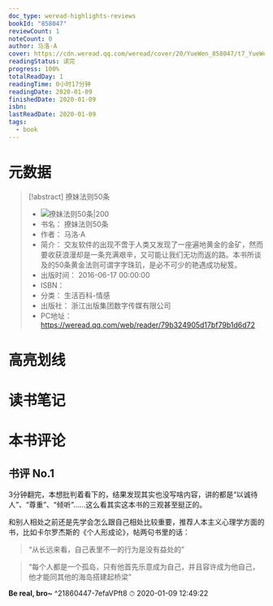 ```yaml
---
doc_type: weread-highlights-reviews
bookId: "858047"
reviewCount: 1
noteCount: 0
author: 马洛·A
cover: https://cdn.weread.qq.com/weread/cover/20/YueWen_858047/t7_YueWen_858047.jpg
readingStatus: 读完
progress: 100%
totalReadDay: 1
readingTime: 0小时17分钟
readingDate: 2020-01-09
finishedDate: 2020-01-09
isbn: 
lastReadDate: 2020-01-09
tags:
  - book
---
```

# 元数据
> [!abstract] 撩妹法则50条
> - ![ 撩妹法则50条|200](https://cdn.weread.qq.com/weread/cover/20/YueWen_858047/t7_YueWen_858047.jpg)
> - 书名： 撩妹法则50条
> - 作者： 马洛·A
> - 简介： 交友软件的出现不啻于人类又发现了一座遍地黄金的金矿，然而要收获浪漫却是一条充满艰辛，又可能让我们无功而返的路。本书所谈及的50条黄金法则可谓字字珠玑，是必不可少的艳遇成功秘笈。
> - 出版时间： 2016-06-17 00:00:00
> - ISBN： 
> - 分类： 生活百科-情感
> - 出版社： 浙江出版集团数字传媒有限公司
> - PC地址：https://weread.qq.com/web/reader/79b324905d17bf79b1d6d72

# 高亮划线

# 读书笔记

# 本书评论

## 书评 No.1 
3分钟翻完，本想批判着看下的，结果发现其实也没写啥内容，讲的都是“以诚待人”、“尊重”、“倾听”……这么看其实这本书的三观甚至挺正的。

和别人相处之前还是先学会怎么跟自己相处比较重要，推荐人本主义心理学方面的书，比如卡尔罗杰斯的《个人形成论》，帖两句书里的话：

> “从长远来看，自己表里不一的行为是没有益处的”

> “每个人都是一个孤岛，只有他首先乐意成为自己，并且容许成为他自己，他才能同其他的海岛搭建起桥梁”

**Be real, bro\~** ^21860447-7efaVPft8
⏱ 2020-01-09 12:49:22

